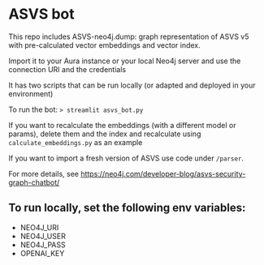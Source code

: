 # ASVS bot

This repo includes ASVS-neo4j.dump: graph representation of ASVS v5 with pre-calculated vector embeddings and vector index.

Import it to your Aura instance or your local Neo4j server and use the connection URI and the credentials

It has two scripts that can be run locally (or adapted and deployed in your environment)

To run the bot:
`> streamlit asvs_bot.py`

If you want to recalculate the embeddings (with a different model or params), delete them and the index and recalculate using
`calculate_embeddings.py` as an example

If you want to import a fresh version of ASVS use code under `/parser`.

For more details, see https://neo4j.com/developer-blog/asvs-security-graph-chatbot/


## To run locally, set the following env variables:
- NEO4J_URI
- NEO4J_USER
- NEO4J_PASS
- OPENAI_KEY
